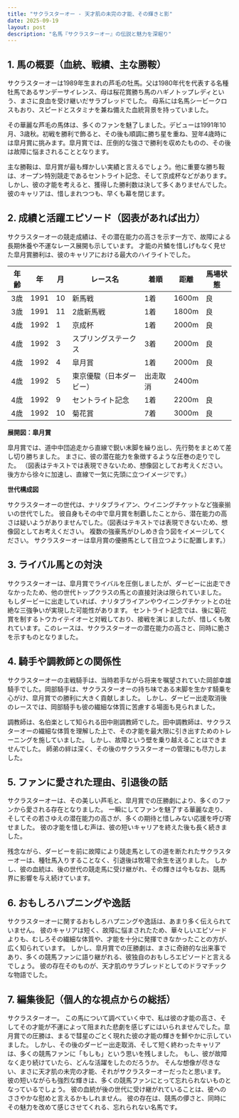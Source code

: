 ```yaml
---
title: "サクラスターオー - 天才肌の未完の才能、その輝きと影"
date: 2025-09-19
layout: post
description: "名馬『サクラスターオー』の伝説と魅力を深堀り"
---
```


## 1. 馬の概要（血統、戦績、主な勝鞍）

サクラスターオーは1989年生まれの芦毛の牡馬。父は1980年代を代表する名種牡馬であるサンデーサイレンス、母は桜花賞勝ち馬のハギノトップレディという、まさに良血を受け継いだサラブレッドでした。  母系には名馬シービークロスもおり、スピードとスタミナを兼ね備えた血統背景を持っていました。

その華麗な芦毛の馬体は、多くのファンを魅了しました。デビューは1991年10月、3歳秋。初戦を勝利で飾ると、その後も順調に勝ち星を重ね、翌年4歳時には皐月賞に挑みます。皐月賞では、圧倒的な強さで勝利を収めたものの、その後は故障に悩まされることとなります。

主な勝鞍は、皐月賞が最も輝かしい実績と言えるでしょう。他に重要な勝ち鞍は、オープン特別競走であるセントライト記念、そして京成杯などがあります。  しかし、彼の才能を考えると、獲得した勝利数は決して多くありませんでした。  彼のキャリアは、惜しまれつつも、早くも幕を閉じます。


## 2. 成績と活躍エピソード（図表があれば出力）

サクラスターオーの競走成績は、その潜在能力の高さを示す一方で、故障による長期休養や不運なレース展開も示しています。  才能の片鱗を惜しげもなく見せた皐月賞勝利は、彼のキャリアにおける最大のハイライトでした。

| 年齢 | 年 | 月 | レース名 | 着順 | 距離 | 馬場状態 |
|---|---|---|---|---|---|---|
| 3歳 | 1991 | 10 | 新馬戦 | 1着 | 1600m | 良 |
| 3歳 | 1991 | 11 | 2歳新馬戦 | 1着 | 1800m | 良 |
| 4歳 | 1992 | 1 | 京成杯 | 1着 | 2000m | 良 |
| 4歳 | 1992 | 3 | スプリングステークス | 3着 | 2000m | 良 |
| 4歳 | 1992 | 4 | 皐月賞 | 1着 | 2000m | 良 |
| 4歳 | 1992 | 5 | 東京優駿（日本ダービー） | 出走取消 | 2400m |  |
| 4歳 | 1992 | 9 | セントライト記念 | 1着 | 2200m | 良 |
| 4歳 | 1992 | 10 | 菊花賞 | 7着 | 3000m | 良 |


**展開図：皐月賞**

皐月賞では、道中中団追走から直線で鋭い末脚を繰り出し、先行勢をまとめて差し切り勝ちました。  まさに、彼の潜在能力を象徴するような圧巻の走りでした。  （図表はテキストでは表現できないため、想像図としてお考えください。 後方から徐々に加速し、直線で一気に先頭に立つイメージです。）


**世代構成図**

サクラスターオーの世代は、ナリタブライアン、ウイニングチケットなど強豪揃いの世代でした。  彼自身もその中で皐月賞を制覇したことから、潜在能力の高さは疑いようがありませんでした。（図表はテキストでは表現できないため、想像図としてお考えください。 複数の強豪馬がひしめき合う図をイメージしてください。 サクラスターオーは皐月賞の優勝馬として目立つように配置します。）


## 3. ライバル馬との対決

サクラスターオーは、皐月賞でライバルを圧倒しましたが、ダービーに出走できなかったため、他の世代トップクラスの馬との直接対決は限られていました。  もしダービーに出走していれば、ナリタブライアンやウイニングチケットとの壮絶な三強争いが実現した可能性があります。  セントライト記念では、後に菊花賞を制するトウカイテイオーと対戦しており、接戦を演じましたが、惜しくも敗れています。このレースは、サクラスターオーの潜在能力の高さと、同時に脆さを示すものとなりました。


## 4. 騎手や調教師との関係性

サクラスターオーの主戦騎手は、当時若手ながら将来を嘱望されていた岡部幸雄騎手でした。岡部騎手は、サクラスターオーの持ち味である末脚を生かす騎乗を心がけ、皐月賞での勝利に大きく貢献しました。  しかし、ダービー出走取消後のレースでは、岡部騎手も彼の繊細な体質に苦慮する場面も見られました。

調教師は、名伯楽として知られる田中剛調教師でした。田中調教師は、サクラスターオーの繊細な体質を理解した上で、その才能を最大限に引き出すためのトレーニングを施していました。  しかし、故障という壁を乗り越えることはできませんでした。  師弟の絆は深く、その後のサクラスターオーの管理にも尽力しました。


## 5. ファンに愛された理由、引退後の話

サクラスターオーは、その美しい芦毛と、皐月賞での圧勝劇により、多くのファンから愛される存在となりました。  一瞬にしてファンを魅了する華麗な走り、そしてその若さゆえの潜在能力の高さが、多くの期待と惜しみない応援を呼び寄せました。  彼の才能を惜しむ声は、彼の短いキャリアを終えた後も長く続きました。

残念ながら、ダービーを前に故障により競走馬としての道を断たれたサクラスターオーは、種牡馬入りすることなく、引退後は牧場で余生を送りました。  しかし、彼の血統は、後の世代の競走馬に受け継がれ、その輝きは今もなお、競馬界に影響を与え続けています。


## 6. おもしろハプニングや逸話

サクラスターオーに関するおもしろハプニングや逸話は、あまり多く伝えられていません。  彼のキャリアは短く、故障に悩まされたため、華々しいエピソードよりも、むしろその繊細な体質や、才能を十分に発揮できなかったことの方が、広く知られています。  しかし、皐月賞での圧勝劇は、まさに奇跡的な出来事であり、多くの競馬ファンに語り継がれる、彼独自のおもしろエピソードと言えるでしょう。  彼の存在そのものが、天才肌のサラブレッドとしてのドラマチックな物語でした。


## 7. 編集後記（個人的な視点からの総括）

サクラスターオー。  この馬について調べていく中で、私は彼の才能の高さ、そしてその才能が不運によって阻まれた悲劇を感じずにはいられませんでした。皐月賞での圧勝は、まるで彗星のごとく現れた彼の才能の輝きを鮮やかに示していました。  しかし、その後のダービー出走取消、そして短く終わったキャリアは、多くの競馬ファンに「もしも」という思いを残しました。  もし、彼が故障なく走り続けていたら、どんな活躍をしたのだろうか。  そんな想像が尽きない、まさに天才肌の未完の才能、それがサクラスターオーだったと思います。  彼の短いながらも強烈な輝きは、多くの競馬ファンにとって忘れられないものとなっているでしょう。  彼の血統が後の世代に受け継がれていることは、彼へのささやかな慰めと言えるかもしれません。  彼の存在は、競馬の儚さと、同時にその魅力を改めて感じさせてくれる、忘れられない名馬です。
